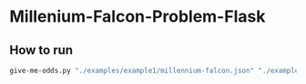 # Millenium-Falcon-Problem-Flask


## How to run


```bash
give-me-odds.py "./examples/example1/millennium-falcon.json" "./examples/example1/empire.json"
```
